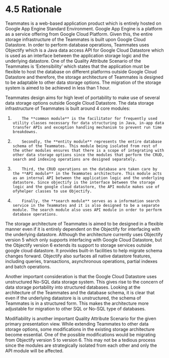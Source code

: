 # 4.5  Rationale

Teammates is a web-based application product which is entirely hosted on Google App Engine Standard Environment. Google App Engine is a platform as a service offering from Google Cloud Platform. Given this, the entire storage infrastructure of the Teammates is built upon Google Cloud Datastore. In order to perform database operations, Teammates uses Objectify which is a Java data access API for Google Cloud Datastore which is used as an interface between the application storage logic and the underlying datastore. One of the Quality Attribute Scenario of the Teammates is ‘Extensibility’ which states that the application must be flexible to host the database on different platforms outside Google Cloud Datastore and therefore, the storage architecture of Teammates is designed to be adaptable to other data storage options. The migration of the storage system is aimed to be achieved in less than 1 hour.

Teammates design aims for high level of portability to make use of several data storage options outside Google Cloud Datastore. The data storage infrastructure of Teammates is built around 4 core modules:

1.         The **common module** is the facilitator for frequently used utility classes necessary for data structuring in Java, in-app data transfer APIs and exception handling mechanism to prevent run time breakdowns.

2.         Secondly, the **entity module** represents the entire database schema of the Teammates. This module being isolated from rest of the other modules ensures that there is a scope of integrating with other data storage options since the modules that perform the CRUD, search and indexing operations are designed separately.

3.         Third, the CRUD operations on the database are taken care by the **API module** in the Teammates architecture. This module acts as an internal API between the application logic and the underlying datastore. Since objectify is the interface between the storage logic and the google cloud datastore, the API module makes use of ofyhelper classes to use Objectify.

4.         Finally, the **search module** serves as a information search service in the Teammates and it is also designed to be a separate module. The search module also uses API module in order to perform database operations.

The storage architecture of Teammates is aimed to be designed in a flexible manner even if it is entirely dependent on the Objectify for interfacing with the underlying datastore. Although the architecture currently uses Objectify version 5 which only supports interfacing with Google Cloud Datastore, but the Objectify version 6 extends its support to storage services outside google cloud datastore. It provides built-in facilities to help migrate schema changes forward. Objectify also surfaces all native datastore features, including queries, transactions, asynchronous operations, partial indexes and batch operations.

Another important consideration is that the Google Cloud Datastore uses unstructured No-SQL data storage system. This gives rise to the concern of data storage portability into structured databases. Looking at the architecture of the Teammates and the database schema, it is clear that even if the underlying datastore is is unstructured, the schema of Teammates is in a structured form. This makes the architecture more adjustable for migration to other SQL or No-SQL type of databases.

Modifiability is another important Quality Attribute Scenario for the given primary presentation view. While extending Teammates to other data storage options, some modifications in the existing storage architecture become essential. One of the possible modifications would be migrating from Objectify version 5 to version 6. This may not be a tedious process since the modules are strategically isolated from each other and only the API module will be affected.

